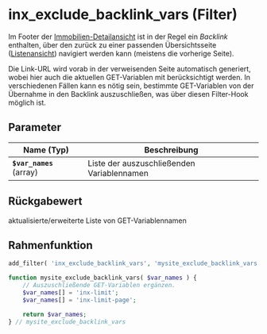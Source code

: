 # inx_exclude_backlink_vars (Filter)

Im Footer der [Immobilien-Detailansicht](/komponenten/detailansicht#standard-template) ist in der Regel ein *Backlink* enthalten, über den zurück zu einer passenden Übersichtsseite ([Listenansicht](/komponenten/liste)) navigiert werden kann (meistens die vorherige Seite).

Die Link-URL wird vorab in der verweisenden Seite automatisch generiert, wobei hier auch die aktuellen GET-Variablen mit berücksichtigt werden. In verschiedenen Fällen kann es nötig sein, bestimmte GET-Variablen von der Übernahme in den Backlink auszuschließen, was über diesen Filter-Hook möglich ist.

## Parameter

| Name (Typ) | Beschreibung |
| ---------- | ------------ |
| **`$var_names`** (array) | Liste der auszuschließenden Variablennamen |

## Rückgabewert

aktualisierte/erweiterte Liste von GET-Variablennamen

## Rahmenfunktion

[](_info-snippet-einbindung.md ':include')

```php
add_filter( 'inx_exclude_backlink_vars', 'mysite_exclude_backlink_vars' );

function mysite_exclude_backlink_vars( $var_names ) {
	// Auszuschließende GET-Variablen ergänzen.
	$var_names[] = 'inx-limit';
	$var_names[] = 'inx-limit-page';

	return $var_names;
} // mysite_exclude_backlink_vars
```

[](_backlink.md ':include')